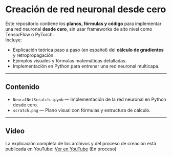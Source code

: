 # Creación de red neuronal desde cero

Este repositorio contiene los **planos, fórmulas y código** para implementar una red neuronal **desde cero**, sin usar frameworks de alto nivel como TensorFlow o PyTorch.  
Incluye:
- Explicación teórica paso a paso (en español) del **cálculo de gradientes** y retropropagación.
- Ejemplos visuales y fórmulas matemáticas detalladas.
- Implementación en Python para entrenar una red neuronal multicapa.

---

## Contenido

- `NeuralNetScratch.ipynb` — Implementación de la red neuronal en Python desde cero.
- `scratch.png` — Plano visual con fórmulas y estructura de cálculo.

---

## Video

La explicación completa de los archivos y del proceso de creación está publicada en YouTube: [Ver en YouTube]([url](https://youtu.be/b0W88BcaPxM)) (En proceso)
